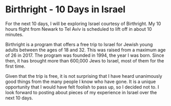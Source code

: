 # Birthright - 10 Days in Israel

For the next 10 days, I will be exploring Israel courtesy of Birthright. My 10 hours flight from Newark to Tel Aviv is scheduled to lift off in about 10 minutes. 

Birthright is a program that offers a free trip to Israel for Jewish young adults between the ages of 18 and 32. This was raised from a maximum age of 26 in 2017. The program was founded in 1994, the year I was born. Since then, it has brought more than 600,000 Jews to Israel, most of them for the first time.

Given that the trip is free, it is not surprising that I have heard unanimously good things from the many people I know who have gone. It is a unique opportunity that I would have felt foolish to pass up, so I decided not to. I look forward to posting about pieces of my experience in Israel over the next 10 days.
